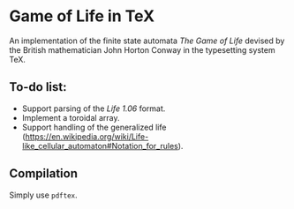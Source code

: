 # Game of Life in TeX
An implementation of the finite state automata *The Game of Life* devised by the British mathematician John Horton Conway in the typesetting system TeX.

## To-do list:
- Support parsing of the *Life 1.06* format.
- Implement a toroidal array.
- Support handling of the generalized life (https://en.wikipedia.org/wiki/Life-like_cellular_automaton#Notation_for_rules). 

## Compilation
Simply use `pdftex`.
